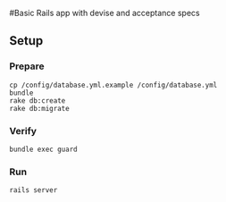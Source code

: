 #Basic Rails app with devise and acceptance specs

## Setup

### Prepare

    cp /config/database.yml.example /config/database.yml
    bundle
    rake db:create
    rake db:migrate

### Verify

    bundle exec guard

### Run

    rails server